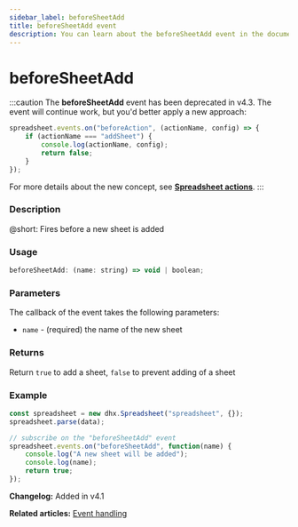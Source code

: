 ```yaml
---
sidebar_label: beforeSheetAdd
title: beforeSheetAdd event
description: You can learn about the beforeSheetAdd event in the documentation of the DHTMLX JavaScript Spreadsheet library. Browse developer guides and API reference, try out code examples and live demos, and download a free 30-day evaluation version of DHTMLX Spreadsheet.
---
```


# beforeSheetAdd

:::caution
The **beforeSheetAdd** event has been deprecated in v4.3. The event will continue work, but you'd better apply a new approach:

~~~js
spreadsheet.events.on("beforeAction", (actionName, config) => {
    if (actionName === "addSheet") {
        console.log(actionName, config);
        return false;
    }
});
~~~

For more details about the new concept, see **[Spreadsheet actions](api/overview/actions_overview.md)**. 
:::

### Description

@short: Fires before a new sheet is added

### Usage

~~~jsx
beforeSheetAdd: (name: string) => void | boolean;
~~~

### Parameters

The callback of the event takes the following parameters:

- `name` - (required) the name of the new sheet

### Returns

Return `true` to add a sheet, `false` to prevent adding of a sheet

### Example

~~~jsx {5-9}
const spreadsheet = new dhx.Spreadsheet("spreadsheet", {});
spreadsheet.parse(data);

// subscribe on the "beforeSheetAdd" event
spreadsheet.events.on("beforeSheetAdd", function(name) {
    console.log("A new sheet will be added");
    console.log(name);
    return true;
});
~~~

**Changelog:** Added in v4.1

**Related articles:** [Event handling](handling_events.md)